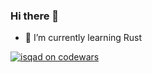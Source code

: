 ### Hi there 👋

- 🌱 I’m currently learning Rust

<a href="https://www.codewars.com/users/isqad" target="_blank">![isqad on codewars](https://www.codewars.com/users/isqad/badges/micro)</a>

<!--
**isqad/isqad** is a ✨ _special_ ✨ repository because its `README.md` (this file) appears on your GitHub profile.

Here are some ideas to get you started:

- 🔭 I’m currently working on ...
 ...
- 👯 I’m looking to collaborate on ...
- 🤔 I’m looking for help with ...
- 💬 Ask me about ...
- 📫 How to reach me: ...
- 😄 Pronouns: ...
- ⚡ Fun fact: ...
-->
